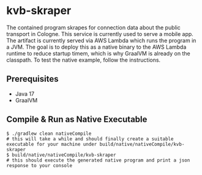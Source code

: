 # kvb-skraper
The contained program skrapes for connection data about the public transport in Cologne. This service is currently used to serve a mobile app.
The artifact is currently served via AWS Lambda which runs the program in a JVM. The goal is to deploy this as a native binary to the AWS Lambda runtime to reduce startup timem, which is why GraalVM is already on the classpath.
To test the native example, follow the instructions.

## Prerequisites

- Java 17
- GraalVM

## Compile & Run as Native Executable

```
$ ./gradlew clean nativeCompile
# this will take a while and should finally create a suitable executable for your machine under build/native/nativeCompile/kvb-skraper
$ build/native/nativeCompile/kvb-skraper
# this should execute the generated native program and print a json response to your console
```

